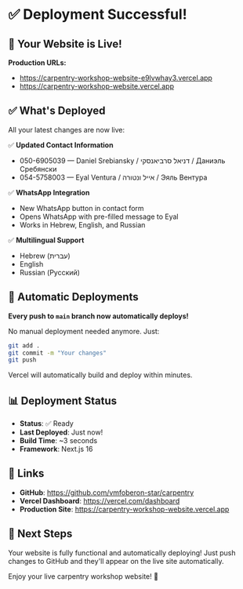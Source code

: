 # ✅ Deployment Successful!

## 🎉 Your Website is Live!

**Production URLs:**
- https://carpentry-workshop-website-e9lvwhay3.vercel.app
- https://carpentry-workshop-website.vercel.app

## ✅ What's Deployed

All your latest changes are now live:

✅ **Updated Contact Information**
- 050-6905039 — Daniel Srebiansky / דניאל סרביאנסקי / Даниэль Сребянски
- 054-5758003 — Eyal Ventura / אייל ונטורה / Эяль Вентура

✅ **WhatsApp Integration**
- New WhatsApp button in contact form
- Opens WhatsApp with pre-filled message to Eyal
- Works in Hebrew, English, and Russian

✅ **Multilingual Support**
- Hebrew (עברית)
- English
- Russian (Русский)

## 🔄 Automatic Deployments

**Every push to `main` branch now automatically deploys!**

No manual deployment needed anymore. Just:
```bash
git add .
git commit -m "Your changes"
git push
```

Vercel will automatically build and deploy within minutes.

## 📊 Deployment Status

- **Status**: ✅ Ready
- **Last Deployed**: Just now!
- **Build Time**: ~3 seconds
- **Framework**: Next.js 16

## 🔗 Links

- **GitHub**: https://github.com/vmfoberon-star/carpentry
- **Vercel Dashboard**: https://vercel.com/dashboard
- **Production Site**: https://carpentry-workshop-website.vercel.app

## 📝 Next Steps

Your website is fully functional and automatically deploying!
Just push changes to GitHub and they'll appear on the live site automatically.

Enjoy your live carpentry workshop website! 🎉

